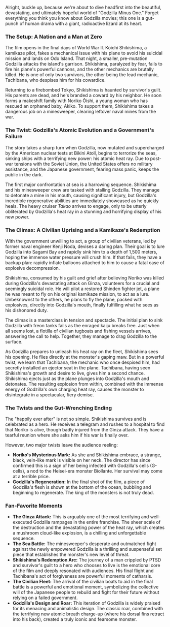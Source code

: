 Alright, buckle up, because we're about to dive headfirst into the beautiful, devastating, and ultimately hopeful world of "Godzilla Minus One." Forget everything you think you know about Godzilla movies; this one is a gut-punch of human drama with a giant, radioactive lizard at its heart.

### The Setup: A Nation and a Man at Zero

The film opens in the final days of World War II. Kōichi Shikishima, a kamikaze pilot, fakes a mechanical issue with his plane to avoid his suicidal mission and lands on Odo Island. That night, a smaller, pre-mutation Godzilla attacks the island's garrison. Shikishima, paralyzed by fear, fails to fire his plane's powerful cannons, and the other mechanics are brutally killed. He is one of only two survivors, the other being the lead mechanic, Tachibana, who despises him for his cowardice.

Returning to a firebombed Tokyo, Shikishima is haunted by survivor's guilt. His parents are dead, and he's branded a coward by his neighbor. He soon forms a makeshift family with Noriko Ōishi, a young woman who has rescued an orphaned baby, Akiko. To support them, Shikishima takes a dangerous job on a minesweeper, clearing leftover naval mines from the war.

### The Twist: Godzilla's Atomic Evolution and a Government's Failure

The story takes a sharp turn when Godzilla, now mutated and supercharged by the American nuclear tests at Bikini Atoll, begins to terrorize the seas, sinking ships with a terrifying new power: his atomic heat ray. Due to post-war tensions with the Soviet Union, the United States offers no military assistance, and the Japanese government, fearing mass panic, keeps the public in the dark.

The first major confrontation at sea is a harrowing sequence. Shikishima and his minesweeper crew are tasked with stalling Godzilla. They manage to detonate a mine in his mouth, causing significant injury, but Godzilla's incredible regenerative abilities are immediately showcased as he quickly heals. The heavy cruiser *Takao* arrives to engage, only to be utterly obliterated by Godzilla's heat ray in a stunning and horrifying display of his new power.

### The Climax: A Civilian Uprising and a Kamikaze's Redemption

With the government unwilling to act, a group of civilian veterans, led by former naval engineer Kenji Noda, devises a daring plan. Their goal is to lure Godzilla into Sagami Bay and rapidly sink him to a depth of 1,500 meters, hoping the immense water pressure will crush him. If that fails, they have a backup plan: rapidly inflate balloons attached to him to cause a fatal case of explosive decompression.

Shikishima, consumed by his guilt and grief after believing Noriko was killed during Godzilla's devastating attack on Ginza, volunteers for a crucial and seemingly suicidal role. He will pilot a restored Shinden fighter jet, a plane he was meant to fly on his original kamikaze mission, to act as a lure. Unbeknownst to the others, he plans to fly the plane, packed with explosives, directly into Godzilla's mouth, finally fulfilling what he sees as his dishonored duty.

The climax is a masterclass in tension and spectacle. The initial plan to sink Godzilla with freon tanks fails as the enraged kaiju breaks free. Just when all seems lost, a flotilla of civilian tugboats and fishing vessels arrives, answering the call to help. Together, they manage to drag Godzilla to the surface.

As Godzilla prepares to unleash his heat ray on the fleet, Shikishima sees his opening. He flies directly at the monster's gaping maw. But in a powerful twist, we learn that Tachibana, the mechanic who once despised him, had secretly installed an ejector seat in the plane. Tachibana, having seen Shikishima's growth and desire to live, gives him a second chance. Shikishima ejects just as the plane plunges into Godzilla's mouth and detonates. The resulting explosion from within, combined with the immense energy of Godzilla's own charging heat ray, causes the monster to disintegrate in a spectacular, fiery demise.

### The Twists and the Gut-Wrenching Ending

The "happily ever after" is not so simple. Shikishima survives and is celebrated as a hero. He receives a telegram and rushes to a hospital to find that Noriko is alive, though badly injured from the Ginza attack. They have a tearful reunion where she asks him if his war is finally over.

However, two major twists leave the audience reeling:

* **Noriko's Mysterious Mark:** As she and Shikishima embrace, a strange, black, vein-like mark is visible on her neck. The director has since confirmed this is a sign of her being infected with Godzilla's cells (G-cells), a nod to the Heisei-era monster Biollante. Her survival may come at a terrible price.
* **Godzilla's Regeneration:** In the final shot of the film, a piece of Godzilla's flesh is shown at the bottom of the ocean, bubbling and beginning to regenerate. The king of the monsters is not truly dead.

### Fan-Favorite Moments

* **The Ginza Attack:** This is arguably one of the most terrifying and well-executed Godzilla rampages in the entire franchise. The sheer scale of the destruction and the devastating power of the heat ray, which creates a mushroom cloud-like explosion, is a chilling and unforgettable sequence.
* **The Sea Battle:** The minesweeper's desperate and outmatched fight against the newly empowered Godzilla is a thrilling and suspenseful set piece that establishes the monster's new level of threat.
* **Shikishima's Redemption Arc:** The journey of a man crippled by PTSD and survivor's guilt to a hero who chooses to live is the emotional core of the film and deeply resonated with audiences. His final flight and Tachibana's act of forgiveness are powerful moments of catharsis.
* **The Civilian Fleet:** The arrival of the civilian boats to aid in the final battle is a powerful and emotional moment, symbolizing the collective will of the Japanese people to rebuild and fight for their future without relying on a failed government.
* **Godzilla's Design and Roar:** This iteration of Godzilla is widely praised for its menacing and animalistic design. The classic roar, combined with the terrifying new atomic breath charge-up (where his dorsal fins retract into his back), created a truly iconic and fearsome monster.